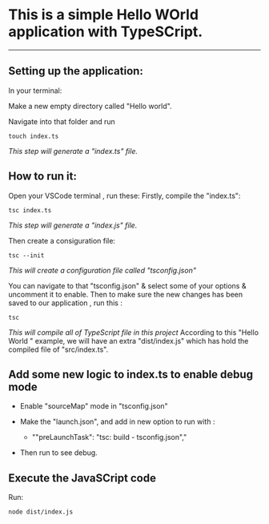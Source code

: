 # This is a simple Hello WOrld application with TypeSCript.
------------------------------------------------
## Setting up the application:
In your terminal:

Make a new empty directory called "Hello world".

Navigate into that folder and run

```
touch index.ts
```
<i>This step will generate a "index.ts" file.</i>

## How to run it:
Open your VSCode terminal , run these:
Firstly, compile the "index.ts":

```
tsc index.ts
```
<i>This step will generate a "index.js" file.</i>


Then create a consiguration file:

```
tsc --init
```

<i>This will create a configuration file called "tsconfig.json"</i>

You can navigate to that "tsconfig.json" & select some of your options & uncomment it to enable.
Then to make sure the new changes has been saved to our application , run this :

```
tsc
```
<i>This will compile all of TypeScript file in this project</i>
According to this "Hello World " example, we will have an extra "dist/index.js" which has hold the compiled file of "src/index.ts". 

## Add some new logic to index.ts to enable debug mode
* Enable "sourceMap" mode in "tsconfig.json"
* Make the "launch.json", and add in new option to run with :
    * ""preLaunchTask": "tsc: build - tsconfig.json","

* Then run to see debug.

## Execute the JavaSCript code 
Run: 

```
node dist/index.js
```
